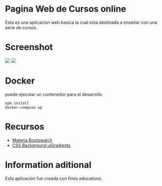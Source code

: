 # Pagina Web de Cursos online

Esta es una aplicacion web basica la cual esta destinada a enseñar con una serie de cursos.


# Screenshot

![](docs/tasks.png)
![](docs/tasks2.png)


# Docker

puede ejecutar un contenedor para el desarrollo

```shell
npm install
docker-compose up
```


# Recursos

- [Materia Bootswatch](https://www.bootstrapcdn.com/bootswatch/)
- [CSS Background uiGradients](https://uigradients.com/#Dull)

# Information aditional

Esta aplicación fue creada con fines educativos.
